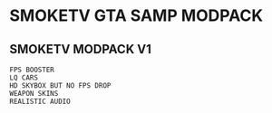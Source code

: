 # SMOKETV GTA SAMP MODPACK

## SMOKETV MODPACK V1
```HIGH FPS
FPS BOOSTER
LQ CARS
HD SKYBOX BUT NO FPS DROP
WEAPON SKINS
REALISTIC AUDIO
```
